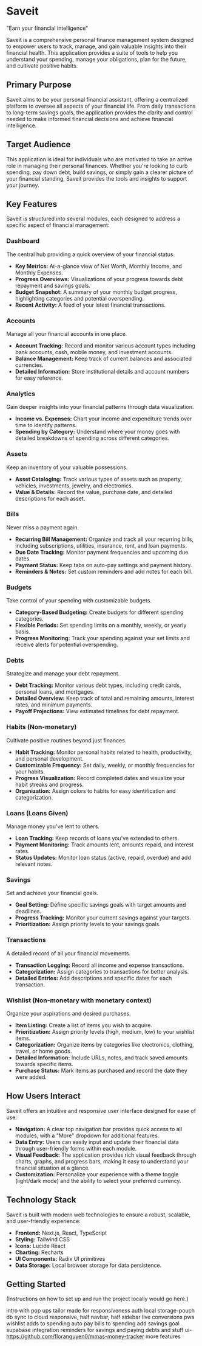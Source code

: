 # Saveit

"Earn your financial intelligence"

Saveit is a comprehensive personal finance management system designed to empower users to track, manage, and gain valuable insights into their financial health. This application provides a suite of tools to help you understand your spending, manage your obligations, plan for the future, and cultivate positive habits.

## Primary Purpose

Saveit aims to be your personal financial assistant, offering a centralized platform to oversee all aspects of your financial life. From daily transactions to long-term savings goals, the application provides the clarity and control needed to make informed financial decisions and achieve financial intelligence.

## Target Audience

This application is ideal for individuals who are motivated to take an active role in managing their personal finances. Whether you're looking to curb spending, pay down debt, build savings, or simply gain a clearer picture of your financial standing, Saveit provides the tools and insights to support your journey.

## Key Features

Saveit is structured into several modules, each designed to address a specific aspect of financial management:

### Dashboard
The central hub providing a quick overview of your financial status.
*   **Key Metrics:** At-a-glance view of Net Worth, Monthly Income, and Monthly Expenses.
*   **Progress Overviews:** Visualizations of your progress towards debt repayment and savings goals.
*   **Budget Snapshot:** A summary of your monthly budget progress, highlighting categories and potential overspending.
*   **Recent Activity:** A feed of your latest financial transactions.

### Accounts
Manage all your financial accounts in one place.
*   **Account Tracking:** Record and monitor various account types including bank accounts, cash, mobile money, and investment accounts.
*   **Balance Management:** Keep track of current balances and associated currencies.
*   **Detailed Information:** Store institutional details and account numbers for easy reference.

### Analytics
Gain deeper insights into your financial patterns through data visualization.
*   **Income vs. Expenses:** Chart your income and expenditure trends over time to identify patterns.
*   **Spending by Category:** Understand where your money goes with detailed breakdowns of spending across different categories.

### Assets
Keep an inventory of your valuable possessions.
*   **Asset Cataloging:** Track various types of assets such as property, vehicles, investments, jewelry, and electronics.
*   **Value & Details:** Record the value, purchase date, and detailed descriptions for each asset.

### Bills
Never miss a payment again.
*   **Recurring Bill Management:** Organize and track all your recurring bills, including subscriptions, utilities, insurance, rent, and loan payments.
*   **Due Date Tracking:** Monitor payment frequencies and upcoming due dates.
*   **Payment Status:** Keep tabs on auto-pay settings and payment history.
*   **Reminders & Notes:** Set custom reminders and add notes for each bill.

### Budgets
Take control of your spending with customizable budgets.
*   **Category-Based Budgeting:** Create budgets for different spending categories.
*   **Flexible Periods:** Set spending limits on a monthly, weekly, or yearly basis.
*   **Progress Monitoring:** Track your spending against your set limits and receive alerts for potential overspending.

### Debts
Strategize and manage your debt repayment.
*   **Debt Tracking:** Monitor various debt types, including credit cards, personal loans, and mortgages.
*   **Detailed Overview:** Keep track of total and remaining amounts, interest rates, and minimum payments.
*   **Payoff Projections:** View estimated timelines for debt repayment.

### Habits (Non-monetary)
Cultivate positive routines beyond just finances.
*   **Habit Tracking:** Monitor personal habits related to health, productivity, and personal development.
*   **Customizable Frequency:** Set daily, weekly, or monthly frequencies for your habits.
*   **Progress Visualization:** Record completed dates and visualize your habit streaks and progress.
*   **Organization:** Assign colors to habits for easy identification and categorization.

### Loans (Loans Given)
Manage money you've lent to others.
*   **Loan Tracking:** Keep records of loans you've extended to others.
*   **Payment Monitoring:** Track amounts lent, amounts repaid, and interest rates.
*   **Status Updates:** Monitor loan status (active, repaid, overdue) and add relevant notes.

### Savings
Set and achieve your financial goals.
*   **Goal Setting:** Define specific savings goals with target amounts and deadlines.
*   **Progress Tracking:** Monitor your current savings against your targets.
*   **Prioritization:** Assign priority levels to your savings goals.

### Transactions
A detailed record of all your financial movements.
*   **Transaction Logging:** Record all income and expense transactions.
*   **Categorization:** Assign categories to transactions for better analysis.
*   **Detailed Entries:** Add descriptions and specific dates for each transaction.

### Wishlist (Non-monetary with monetary context)
Organize your aspirations and desired purchases.
*   **Item Listing:** Create a list of items you wish to acquire.
*   **Prioritization:** Assign priority levels (high, medium, low) to your wishlist items.
*   **Categorization:** Organize items by categories like electronics, clothing, travel, or home goods.
*   **Detailed Information:** Include URLs, notes, and track saved amounts towards specific items.
*   **Purchase Status:** Mark items as purchased and record the date they were added.

## How Users Interact

Saveit offers an intuitive and responsive user interface designed for ease of use:

*   **Navigation:** A clear top navigation bar provides quick access to all modules, with a "More" dropdown for additional features.
*   **Data Entry:** Users can easily input and update their financial data through user-friendly forms within each module.
*   **Visual Feedback:** The application provides rich visual feedback through charts, graphs, and progress bars, making it easy to understand your financial situation at a glance.
*   **Customization:** Personalize your experience with a theme toggle (light/dark mode) and the ability to select your preferred currency.

## Technology Stack

Saveit is built with modern web technologies to ensure a robust, scalable, and user-friendly experience:

*   **Frontend:** Next.js, React, TypeScript
*   **Styling:** Tailwind CSS
*   **Icons:** Lucide React
*   **Charting:** Recharts
*   **UI Components:** Radix UI primitives
*   **Data Storage:** Local browser storage for data persistence.

## Getting Started

(Instructions on how to set up and run the project locally would go here.)

intro with pop ups tailor made for responsiveness
auth
local storage-pouch db sync to cloud
responsive, half navbar, half sidebar
live conversions
pwa
wishlist adds to spending
auto pay bills to spending
add savings goal
supabase integration
reminders for savings and paying debts and stuff
ui-https://github.com/floranguyen0/mmas-money-tracker
more features